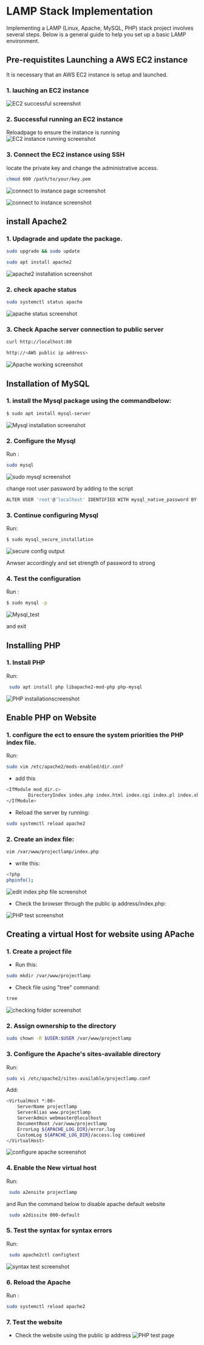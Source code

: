 # LAMP Stack Implementation
Implementing a LAMP (Linux, Apache, MySQL, PHP) stack project involves several steps. Below is a general guide to help you set up a basic LAMP environment.

## Pre-requistites Launching a AWS EC2 instance 
It is necessary that an AWS EC2 instance is setup and launched.

### 1. lauching an EC2 instance

![EC2 successful screenshot](images/LAMP_successful_launch.png)


### 2. Successful running an EC2 instance
Reloadpage to  ensure the instance is running 
![EC2 instance running screenshot](images/LAMP_EC2_instance_screenshot.png)


### 3. Connect the EC2 instance using SSH
locate the private key and change the administrative access.
```Bash
chmod 600 /path/to/your/key.pem
```

![connect to instance page screenshot](images/LAMP_connect_to_instance_Page.png)

![connect to instance screenshot](images/lamp_connect_to_instance.png)

## install Apache2
### 1. Updagrade and update the package.

```Bash
sudo upgrade && sudo update
```
```Bash
sudo apt install apache2 
```
![apache2 installation screenshot](images/lamp_Apache2_installation.png)

### 2. check apache status

```Bash
sudo systemctl status apache
```
![apache status screenshot](images/Lamp_Apache_status.png)

### 3. Check Apache server connection to public server

```Bash
curl http://localhost:80
```

```Bash
http://<AWS public ip address>
```
![Apache working screenshot](images/lamp_Apache_network_working.png)



## Installation of MySQL
### 1. install the Mysql package using the commandbelow:

```Bash
$ sudo apt install mysql-server
```
![Mysql installation screenshot](images/Lamp_mysql_installation.png)

### 2. Configure the Mysql 
Run :
```Bash
sudo mysql
```
![sudo mysql screenshot](images/lamp_sudo_mysql.png)

change root user password by adding to the script

```Bash
ALTER USER 'root'@'localhost' IDENTIFIED WITH mysql_native_password BY 'PassWord.1';
```
### 3. Continue configuring Mysql
Run:
```Bash
$ sudo mysql_secure_installation
```
![secure config output](images/Lamp_continue_config.png)

Anwser accordingly and set strength of password to strong

### 4. Test the configuration 
Run :
```Bash
$ sudo mysql -p
```
![Mysql_test](images/Lamp_test_mysql.png)

and exit

## Installing PHP
### 1. Install PHP
Run:
```Bash
 sudo apt install php libapache2-mod-php php-mysql
```
![PHP installationscreenshot](images/Lamp_install_PHP.png)

## Enable PHP on Website

### 1. configure the ect to ensure the system priorities the PHP index file.
Run:
```Bash
sudo vim /etc/apache2/mods-enabled/dir.conf
```
- add this


```Bash
<IfModule mod_dir.c>
        DirectoryIndex index.php index.html index.cgi index.pl index.xhtml index.htm
</IfModule>
```

- Reload the server by running:


```Bash
sudo systemctl reload apache2
```
### 2. Create an  index file:

```Bash
vim /var/www/projectlamp/index.php
```
- write this:

```Bash
<?php
phpinfo();
```
![edit index php file screenshot](images/lamp_write_php.png)


- Check the browser through the public ip address/index.php:

![PHP test screenshot](images/Lamp_PHP_Test.png)


##  Creating a virtual Host for website using APache

### 1. Create a project file
- Run this:

```Bash
sudo mkdir /var/www/projectlamp
```

- Check file using "tree" command:

```Bash
tree
```
![checking folder screenshot](images/Lamp_tree_mkdir.png)

### 2. Assign ownership to the directory

```Bash
sudo chown -R $USER:$USER /var/www/projectlamp
```

### 3. Configure the Apache's sites-available directory 

Run:

```Bash
sudo vi /etc/apache2/sites-available/projectlamp.conf
```

Add:

```Bash
<VirtualHost *:80>
    ServerName projectlamp
    ServerAlias www.projectlamp 
    ServerAdmin webmaster@localhost
    DocumentRoot /var/www/projectlamp
    ErrorLog ${APACHE_LOG_DIR}/error.log
    CustomLog ${APACHE_LOG_DIR}/access.log combined
</VirtualHost>
```

![configure apache screenshot](images/Lamp_edit.png)


### 4. Enable the New virtual host

Run:

```Bash
 sudo a2ensite projectlamp
```
and Run the command below to disable apache default website

```Bash
 sudo a2dissite 000-default
```

### 5. Test the syntax for syntax errors
Run:

```Bash
 sudo apache2ctl configtest
```
![syntax test screenshot](images/Lamp_test_syntax.png)

### 6. Reload the Apache
Run :
```Bash
sudo systemctl reload apache2
```

### 7. Test the website
- Check the website using the public ip address
![PHP test page](images/Lamp_sit_host.png)



